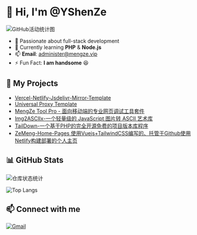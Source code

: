 # 👋 Hi, I'm @YShenZe  

![GitHub活动统计图](https://github-readme-activity-graph.vercel.app/graph?username=YShenZe&theme=dracula)

- 👀 Passionate about full-stack development  
- 🌱 Currently learning **PHP** & **Node.js**
- 📫 **Email**: administer@mengze.vip
- ⚡ Fun Fact: **I am handsome** 😆  

## 📁 My Projects

- [Vercel-Netlify-Jsdelivr-Mirror-Template](https://github.com/YShenZe/Vercel-Netlify-JsDelivr-Mirror)
- [Universal Proxy Template](https://github.com/YShenZe/Universal-Proxy-Template)
- [MengZe Tool Pro - 面向移动端的专业网页调试工具套件](https://github.com/YShenZe/MengZe-Tool-Pro)
- [Img2ASCIIx-一个轻量级的 JavaScript 图片转 ASCII 艺术库](https://github.com/YShenZe/Img2ASCIIx)
- [TailDown-一个基于PHP的完全开源免费的项目版本库程序](https://github.com/YShenZe/TailDwon-PHP)
- [ZeMeng-Home-Pages 使用Vuejs+TailwindCSS编写的、托管于Github使用Netlify构建部署的个人主页](https://github.com/YShenZe/ZeMeng-Home-Pages)

## 📊 GitHub Stats

![仓库状态统计](https://github-readme-stats.vercel.app/api?username=YShenZe&show_icons=true&theme=transparent)

![Top Langs](https://github-readme-stats.vercel.app/api/top-langs/?username=YShenZe&layout=compact&theme=tokyonight)

## 📫 Connect with me

[![Gmail](https://img.shields.io/badge/Gmail-D14736?style=for-the-badge&logo=gmail&logoColor=white)](mailto:administer@mengze.vip)
